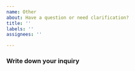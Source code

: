 ```yaml
---
name: Other
about: Have a question or need clarification?
title: ''
labels: ''
assignees: ''

---
```

### Write down your inquiry 
<!-- Write your question/inquiry here and any addition context -->
